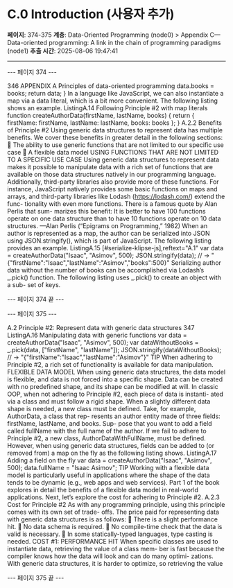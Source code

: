 # C.0 Introduction (사용자 추가)

**페이지**: 374-375
**계층**: Data-Oriented Programming (node0) > Appendix C—Data-oriented programming: A link in the chain of programming paradigms (node1)
**추출 시간**: 2025-08-06 19:47:41

---


--- 페이지 374 ---

346 APPENDIX A Principles of data-oriented programming
data.books = books;
return data;
}
In a language like JavaScript, we can also instantiate a map via a data literal, which is a
bit more convenient. The following listing shows an example.
ListingA.14 Following Principle #2 with map literals
function createAuthorData(firstName, lastName, books) {
return {
firstName: firstName,
lastName: lastName,
books: books
};
}
A.2.2 Benefits of Principle #2
Using generic data structures to represent data has multiple benefits. We cover these
benefits in greater detail in the following sections:
 The ability to use generic functions that are not limited to our specific use case
 A flexible data model
USING FUNCTIONS THAT ARE NOT LIMITED TO A SPECIFIC USE CASE
Using generic data structures to represent data makes it possible to manipulate data
with a rich set of functions that are available on those data structures natively in our
programming language. Additionally, third-party libraries also provide more of these
functions. For instance, JavaScript natively provides some basic functions on maps and
arrays, and third-party libraries like Lodash (https://lodash.com/) extend the func-
tionality with even more functions. There is a famous quote by Alan Perlis that sum-
marizes this benefit:
It is better to have 100 functions operate on one data structure than to have 10 functions
operate on 10 data structures.
—Alan Perlis (“Epigrams on Programming,” 1982)
When an author is represented as a map, the author can be serialized into JSON
using JSON.stringify(), which is part of JavaScript. The following listing provides
an example.
ListingA.15 [#serialize-klipse-js],reftext="A.1"
var data = createAuthorData("Isaac", "Asimov", 500);
JSON.stringify(data);
// → "{\"firstName\":\"Isaac\",\"lastName\":\"Asimov\",\"books\":500}"
Serializing author data without the number of books can be accomplished via Lodash’s
_.pick() function. The following listing uses _.pick() to create an object with a sub-
set of keys.

--- 페이지 374 끝 ---


--- 페이지 375 ---

A.2 Principle #2: Represent data with generic data structures 347
ListingA.16 Manipulating data with generic functions
var data = createAuthorData("Isaac", "Asimov", 500);
var dataWithoutBooks = _.pick(data, ["firstName", "lastName"]);
JSON.stringify(dataWithoutBooks);
// → "{\"firstName\":\"Isaac\",\"lastName\":\"Asimov\"}"
TIP When adhering to Principle #2, a rich set of functionality is available for data
manipulation.
FLEXIBLE DATA MODEL
When using generic data structures, the data model is flexible, and data is not forced
into a specific shape. Data can be created with no predefined shape, and its shape can
be modified at will.
In classic OOP, when not adhering to Principle #2, each piece of data is instanti-
ated via a class and must follow a rigid shape. When a slightly different data shape is
needed, a new class must be defined. Take, for example, AuthorData, a class that rep-
resents an author entity made of three fields: firstName, lastName, and books. Sup-
pose that you want to add a field called fullName with the full name of the author. If
we fail to adhere to Principle #2, a new class, AuthorDataWithFullName, must be
defined. However, when using generic data structures, fields can be added to (or
removed from) a map on the fly as the following listing shows.
ListingA.17 Adding a field on the fly
var data = createAuthorData("Isaac", "Asimov", 500);
data.fullName = "Isaac Asimov";
TIP Working with a flexible data model is particularly useful in applications where
the shape of the data tends to be dynamic (e.g., web apps and web services).
Part 1 of the book explores in detail the benefits of a flexible data model in real-world
applications. Next, let’s explore the cost for adhering to Principle #2.
A.2.3 Cost for Principle #2
As with any programming principle, using this principle comes with its own set of trade-
offs. The price paid for representing data with generic data structures is as follows:
 There is a slight performance hit.
 No data schema is required.
 No compile-time check that the data is valid is necessary.
 In some statically-typed languages, type casting is needed.
COST #1: PERFORMANCE HIT
When specific classes are used to instantiate data, retrieving the value of a class mem-
ber is fast because the compiler knows how the data will look and can do many optimi-
zations. With generic data structures, it is harder to optimize, so retrieving the value

--- 페이지 375 끝 ---
